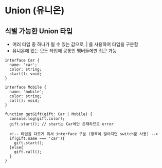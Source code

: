 # Union (유니온)

## 식별 가능한 Union 타입

- 여러 타입 중 하나가 될 수 있는 값으로, | 를 사용하여 타입을 구분함
- 유니온에 있는 모든 타입에 공통인 멤버들에만 접근 가능

```
interface Car {
  name: 'car';
  color: string;
  start(): void;
}

interface Mobile {
  name: 'mobile';
  color: string;
  call(): void;
}

function getGift(gift: Car | Mobile) {
  console.log(gift.color);
  gift.start(); // start는 Car에만 존재하므로 error

  <!-- 타입을 다르게 줘서 interface 구분 (항목이 많아지면 switch문 사용) -->
  if(gift.name === 'car'){
    gift.start();
  }else{
    gift.call();
  }
}
```
